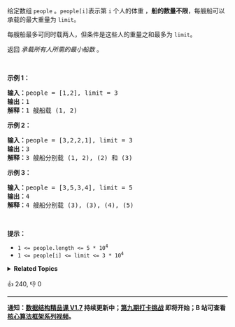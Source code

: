 <p>给定数组<meta charset="UTF-8" />&nbsp;<code>people</code>&nbsp;。<code>people[i]</code>表示第 <code>i</code><sup>&nbsp;</sup>个人的体重&nbsp;，<strong>船的数量不限</strong>，每艘船可以承载的最大重量为&nbsp;<code>limit</code>。</p>

<p>每艘船最多可同时载两人，但条件是这些人的重量之和最多为&nbsp;<code>limit</code>。</p>

<p>返回 <em>承载所有人所需的最小船数</em>&nbsp;。</p>

<p>&nbsp;</p>

<p><strong>示例 1：</strong></p>

<pre>
<strong>输入：</strong>people = [1,2], limit = 3
<strong>输出：</strong>1
<strong>解释：</strong>1 艘船载 (1, 2)
</pre>

<p><strong>示例 2：</strong></p>

<pre>
<strong>输入：</strong>people = [3,2,2,1], limit = 3
<strong>输出：</strong>3
<strong>解释：</strong>3 艘船分别载 (1, 2), (2) 和 (3)
</pre>

<p><strong>示例 3：</strong></p>

<pre>
<strong>输入：</strong>people = [3,5,3,4], limit = 5
<strong>输出：</strong>4
<strong>解释：</strong>4 艘船分别载 (3), (3), (4), (5)</pre>

<p>&nbsp;</p>

<p><strong>提示：</strong></p>

<ul>
	<li><code>1 &lt;= people.length &lt;= 5 * 10<sup>4</sup></code></li>
	<li><code>1 &lt;= people[i] &lt;= limit &lt;= 3 * 10<sup>4</sup></code></li>
</ul>
<details><summary><strong>Related Topics</strong></summary>贪心 | 数组 | 双指针 | 排序</details><br>

<div>👍 240, 👎 0</div>

<div id="labuladong"><hr>

**通知：[数据结构精品课 V1.7](https://aep.h5.xeknow.com/s/1XJHEO) 持续更新中；[第九期打卡挑战](https://aep.h5.xeknow.com/s/3SlWbp) 即将开始；B 站可查看 [核心算法框架系列视频](https://space.bilibili.com/14089380/channel/series)。**

</div>



